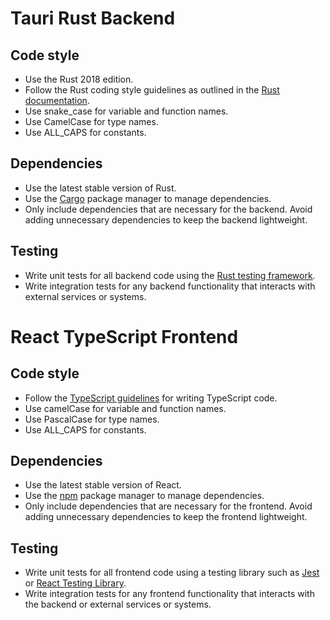 # Tauri Rust Backend

## Code style

- Use the Rust 2018 edition.
- Follow the Rust coding style guidelines as outlined in the [Rust documentation](https://doc.rust-lang.org/stable/rust-by-example/style/).
- Use snake_case for variable and function names.
- Use CamelCase for type names.
- Use ALL_CAPS for constants.

## Dependencies

- Use the latest stable version of Rust.
- Use the [Cargo](https://doc.rust-lang.org/cargo/) package manager to manage dependencies.
- Only include dependencies that are necessary for the backend. Avoid adding unnecessary dependencies to keep the backend lightweight.

## Testing

- Write unit tests for all backend code using the [Rust testing framework](https://doc.rust-lang.org/stable/rust-by-example/testing.html).
- Write integration tests for any backend functionality that interacts with external services or systems.

# React TypeScript Frontend

## Code style

- Follow the [TypeScript guidelines](https://www.typescriptlang.org/docs/handbook/styleguide.html) for writing TypeScript code.
- Use camelCase for variable and function names.
- Use PascalCase for type names.
- Use ALL_CAPS for constants.

## Dependencies

- Use the latest stable version of React.
- Use the [npm](https://docs.npmjs.com/) package manager to manage dependencies.
- Only include dependencies that are necessary for the frontend. Avoid adding unnecessary dependencies to keep the frontend lightweight.

## Testing

- Write unit tests for all frontend code using a testing library such as [Jest](https://jestjs.io/) or [React Testing Library](https://testing-library.com/docs/react-testing-library/intro).
- Write integration tests for any frontend functionality that interacts with the backend or external services or systems.
